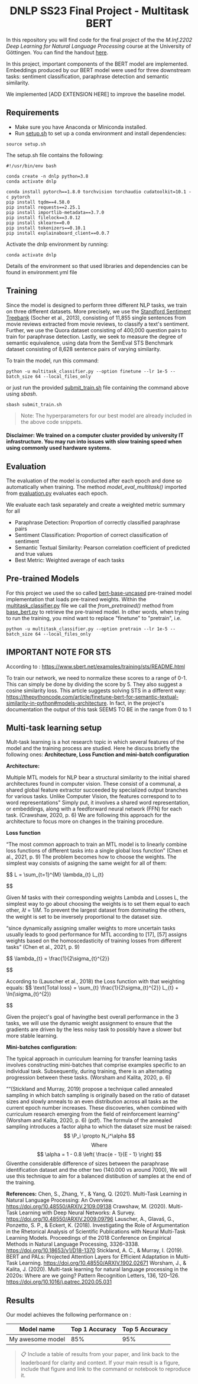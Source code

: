 <div align="center">
<h1> DNLP SS23 Final Project - Multitask BERT</h1>
</div>

In this repository you will find code for the final project of the the _M.Inf.2202 Deep Learning for Natural Language Processing_ course at the University of Göttingen. You can find the handout [here](https://1drv.ms/b/s!AkgwFZyClZ_qk718ObYhi8tF4cjSSQ?e=3gECnf).

In this project, important components of the BERT model are implemented. 
Embeddings produced by our BERT model were used for three downstream tasks: sentiment classification, paraphrase detection and semantic similarity.

We implemented [ADD EXTENSION HERE] to improve the baseline model.

## Requirements
* Make sure you have Anaconda or Miniconda installed.
* Run [setup.sh](./setup.sh) to set up a conda environment and install dependencies:
```
source setup.sh
```
The setup.sh file contains the following:
```setup
#!/usr/bin/env bash

conda create -n dnlp python=3.8
conda activate dnlp

conda install pytorch==1.8.0 torchvision torchaudio cudatoolkit=10.1 -c pytorch
pip install tqdm==4.58.0
pip install requests==2.25.1
pip install importlib-metadata==3.7.0
pip install filelock==3.0.12
pip install sklearn==0.0
pip install tokenizers==0.10.1
pip install explainaboard_client==0.0.7
```
Activate the dnlp environment by running:
```
conda activate dnlp
```
Details of the environment so that used libraries and dependencies can be found in environment.yml file

## Training
Since the model is designed to perform three different NLP tasks, we train on three different datasets. More precisely, we use the [Standford Sentiment Treebank](https://nlp.stanford.edu/sentiment/treebank.html) (Socher et al., 2013), consisting of 11,855 single sentences from movie reviews extracted from movie reviews, to classify a text's sentiment. Further, we use the Quora dataset consisting of 400,000 question pairs to train for paraphrase detection. Lastly, we seek to measure the degree of semantic equivalence, using data from the SemEval STS Benchmark dataset consisting of 8,628 sentence pairs of varying similarity. 

To train the model, run this command:

```
python -u multitask_classifier.py --option finetune --lr 1e-5 --batch_size 64 --local_files_only
```
or just run the provided [submit_train.sh](./submit_train.sh) file containing the command above using _sbash_.

```train
sbash submit_train.sh
```
>Note: The hyperparameters for our best model are already included in the above code snippets.   

#### Disclaimer: We trained on a computer cluster provided by university IT infrastructure. You may run into issues with slow training speed when using commonly used hardware systems.

## Evaluation

The evaluation of the model is conducted after each epoch and done so automatically when training. The method _model_eval_multitask()_ imported from [evaluation.py](/evaluation.py) evaluates each epoch.

We evaluate each task separately and create a weighted metric summary for all

* Paraphrase Detection: Proportion of correctly classified paraphrase pairs 
* Sentiment Classification: Proportion of correct classification of sentiment
* Semantic Textual Similarity: Pearson correlation coefficient of predicted and true values
* Best Metric: Weighted average of each tasks

## Pre-trained Models

For this project we used the so called [bert-base-uncased](https://huggingface.co/bert-base-uncased) pre-trained model implementation that loads pre-trained weights. Within the [multitask_classifier.py](./multitask_classifier.py) file we call the _from_pretrained()_ method from [base_bert.py](./base_bert.py) to retrieve the pre-trained model. In other words, when trying to run the training, you mind want to replace "finetune" to "pretrain", i.e.
```
python -u multitask_classifier.py --option pretrain --lr 1e-5 --batch_size 64 --local_files_only
``` 

## IMPORTANT NOTE FOR STS
According to : https://www.sbert.net/examples/training/sts/README.html

To train our network, we need to normalize these scores to a range of 0-1. This can simply be done by dividing the score by 5.
They also suggest a cosine similarity loss.
This article suggests solving STS in a different way:
https://thepythoncode.com/article/finetune-bert-for-semantic-textual-similarity-in-python#models-architecture.
In fact, in the project's documentation the output of this task SEEMS TO BE in the range from 0 to 1
## Multi-task learning setup
Mult-task learning is a hot research topic in which several features of the model and the training process are studied. Here he discuss briefly the following ones: ********************************Architecture, Loss Function and mini-batch configuration********************************

**************************Architecture:**************************

Multiple MTL models for NLP bear a structural similarity to the initial shared architectures found in computer vision. These consist of a communal, a shared global feature extractor succeeded by specialized output branches for various tasks. Unlike Computer Vision, the features correspond to to word representations"   Simply put, it involves a shared word representation, or embeddings, along with a feedforward neural network (FFN) for each task. (Crawshaw, 2020, p. 6) We are following this approach for the architecture to focus more on changes in the training procedure.

**************************Loss function**************************

“The most common approach to train an MTL model is to linearly combine loss functions of different tasks into a single global loss function” (Chen et al., 2021, p. 9) The problem becomes how to choose the weights. The simplest way consists of asigning the same weight for all of them:

$$
L = \sum_{t=1}^{M} \lambda_{t} L_{t} 

$$

Given M tasks with their corresponding weights Lambda and Losses L, the simplest way to go about choosing the weights is to set them equal to each other, 𝜆𝑡 = 1/𝑀. To prevent the largest dataset from dominating the others, the weight is set to be inversely proportional to the dataset size.

“since dynamically assigning smaller weights to more uncertain tasks usually leads to good performance for MTL according to [17], [57] assigns weights based on the homoscedasticity of training losses from different tasks” (Chen et al., 2021, p. 9)

$$
\lambda_{t} = \frac{1}{2\sigma_{t}^{2}}

$$

According to (Lauscher et al., 2018) the Loss function with that weighting equals:
$$
\text{Total loss} = \sum_{t} \frac{1}{2\sigma_{t}^{2}} L_{t} + \ln(\sigma_{t}^{2})

$$

Given the project's goal of havingthe best overall performance in the 3 tasks, we will use the dynamic weight assignment to ensure that the gradients are driven by the less noisy task to possibly have a slower but more stable learning.

**************Mini-batches configuration:**************

The typical approach in curriculum learning for transfer learning tasks involves constructing mini-batches that comprise examples specific to an individual task. Subsequently, during training, there is an alternating progression between these tasks. (Worsham and Kalita, 2020, p. 6) 

““(Stickland and Murray, 2019) propose a technique called annealed sampling in which batch sampling is originally based on the ratio of dataset sizes and slowly anneals to an even distribution across all tasks as the current epoch number increases. These discoveries, when combined with curriculum research emerging from the field of reinforcement learning” (Worsham and Kalita, 2020, p. 6) (pdf). The formula of the annealed sampling introduces a factor alpha to which the dataset size must be raised:
$$
\P_i \propto N_i^\alpha
$$
$$
\text{Where}
$$
$$
\alpha = 1 - 0.8 \left( \frac{e - 1}{E - 1} \right)
$$
 Giventhe considerable difference of sizes between the paraphrase identification dataset and the other two (140.000 vs around 7000), We will use this technique to aim for a balanced distibution of samples at the end of the training.

**************References:**************
Chen, S., Zhang, Y., & Yang, Q. (2021). Multi-Task Learning in Natural Language Processing: An Overview. https://doi.org/10.48550/ARXIV.2109.09138
Crawshaw, M. (2020). Multi-Task Learning with Deep Neural Networks: A Survey. https://doi.org/10.48550/ARXIV.2009.09796
Lauscher, A., Glavaš, G., Ponzetto, S. P., & Eckert, K. (2018). Investigating the Role of Argumentation in the Rhetorical Analysis of Scientific Publications with Neural Multi-Task Learning Models. Proceedings of the 2018 Conference on Empirical Methods in Natural Language Processing, 3326–3338. https://doi.org/10.18653/v1/D18-1370
Stickland, A. C., & Murray, I. (2019). BERT and PALs: Projected Attention Layers for Efficient Adaptation in Multi-Task Learning. https://doi.org/10.48550/ARXIV.1902.02671
Worsham, J., & Kalita, J. (2020). Multi-task learning for natural language processing in the 2020s: Where are we going? Pattern Recognition Letters, 136, 120–126. https://doi.org/10.1016/j.patrec.2020.05.031

## Results

Our model achieves the following performance on :

| Model name         | Top 1 Accuracy  | Top 5 Accuracy |
| ------------------ |---------------- | -------------- |
| My awesome model   |     85%         |      95%       |

>📋  Include a table of results from your paper, and link back to the leaderboard for clarity and context. If your main result is a figure, include that figure and link to the command or notebook to reproduce it. 